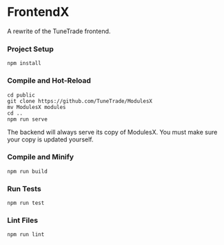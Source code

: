 # FrontendX

A rewrite of the TuneTrade frontend.

### Project Setup
```
npm install
```

### Compile and Hot-Reload
```
cd public
git clone https://github.com/TuneTrade/ModulesX
mv ModulesX modules
cd ..
npm run serve
```
The backend will always serve its copy of ModulesX. You must make sure your copy is updated yourself.

### Compile and Minify
```
npm run build
```

### Run Tests
```
npm run test
```

### Lint Files
```
npm run lint
```
